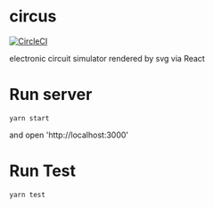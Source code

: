 # circus

[![CircleCI](https://circleci.com/gh/ymizushi/circus.svg?style=svg)](https://circleci.com/gh/ymizushi/circus)

electronic circuit simulator rendered by svg via React

# Run server

```
yarn start
```

and open 'http://localhost:3000'


# Run Test

```
yarn test
```

